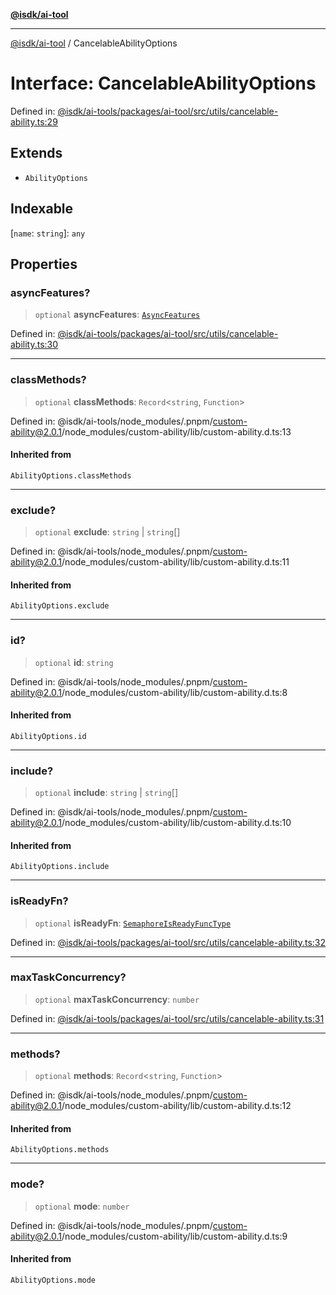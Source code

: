 [**@isdk/ai-tool**](../README.md)

***

[@isdk/ai-tool](../globals.md) / CancelableAbilityOptions

# Interface: CancelableAbilityOptions

Defined in: [@isdk/ai-tools/packages/ai-tool/src/utils/cancelable-ability.ts:29](https://github.com/isdk/ai-tool.js/blob/d0765f898f217d97c57c6949502b4a7bef5dce5e/src/utils/cancelable-ability.ts#L29)

## Extends

- `AbilityOptions`

## Indexable

\[`name`: `string`\]: `any`

## Properties

### asyncFeatures?

> `optional` **asyncFeatures**: [`AsyncFeatures`](../enumerations/AsyncFeatures.md)

Defined in: [@isdk/ai-tools/packages/ai-tool/src/utils/cancelable-ability.ts:30](https://github.com/isdk/ai-tool.js/blob/d0765f898f217d97c57c6949502b4a7bef5dce5e/src/utils/cancelable-ability.ts#L30)

***

### classMethods?

> `optional` **classMethods**: `Record`\<`string`, `Function`\>

Defined in: @isdk/ai-tools/node\_modules/.pnpm/custom-ability@2.0.1/node\_modules/custom-ability/lib/custom-ability.d.ts:13

#### Inherited from

`AbilityOptions.classMethods`

***

### exclude?

> `optional` **exclude**: `string` \| `string`[]

Defined in: @isdk/ai-tools/node\_modules/.pnpm/custom-ability@2.0.1/node\_modules/custom-ability/lib/custom-ability.d.ts:11

#### Inherited from

`AbilityOptions.exclude`

***

### id?

> `optional` **id**: `string`

Defined in: @isdk/ai-tools/node\_modules/.pnpm/custom-ability@2.0.1/node\_modules/custom-ability/lib/custom-ability.d.ts:8

#### Inherited from

`AbilityOptions.id`

***

### include?

> `optional` **include**: `string` \| `string`[]

Defined in: @isdk/ai-tools/node\_modules/.pnpm/custom-ability@2.0.1/node\_modules/custom-ability/lib/custom-ability.d.ts:10

#### Inherited from

`AbilityOptions.include`

***

### isReadyFn?

> `optional` **isReadyFn**: [`SemaphoreIsReadyFuncType`](../type-aliases/SemaphoreIsReadyFuncType.md)

Defined in: [@isdk/ai-tools/packages/ai-tool/src/utils/cancelable-ability.ts:32](https://github.com/isdk/ai-tool.js/blob/d0765f898f217d97c57c6949502b4a7bef5dce5e/src/utils/cancelable-ability.ts#L32)

***

### maxTaskConcurrency?

> `optional` **maxTaskConcurrency**: `number`

Defined in: [@isdk/ai-tools/packages/ai-tool/src/utils/cancelable-ability.ts:31](https://github.com/isdk/ai-tool.js/blob/d0765f898f217d97c57c6949502b4a7bef5dce5e/src/utils/cancelable-ability.ts#L31)

***

### methods?

> `optional` **methods**: `Record`\<`string`, `Function`\>

Defined in: @isdk/ai-tools/node\_modules/.pnpm/custom-ability@2.0.1/node\_modules/custom-ability/lib/custom-ability.d.ts:12

#### Inherited from

`AbilityOptions.methods`

***

### mode?

> `optional` **mode**: `number`

Defined in: @isdk/ai-tools/node\_modules/.pnpm/custom-ability@2.0.1/node\_modules/custom-ability/lib/custom-ability.d.ts:9

#### Inherited from

`AbilityOptions.mode`

